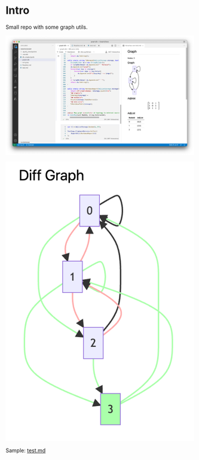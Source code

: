 # Intro
Small repo with some graph utils.


![screenshoot](screenshoot.png)

![screenshoot2](DiffGraph.png)

Sample: [test.md](test.md)